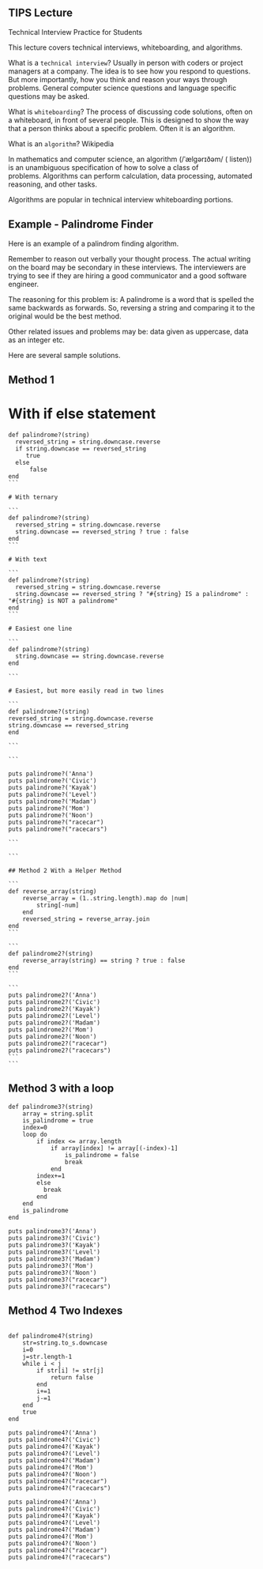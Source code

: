 ## TIPS Lecture

Technical Interview Practice for Students

This lecture covers technical interviews, whiteboarding, and algorithms.

What is a `technical interview`?
Usually in person with coders or project managers at a company. The idea is to see how you respond to questions. But more importantly, how you think and reason your ways through problems. General computer science questions and language specific questions may be asked.

What is `whiteboarding`?
The process of discussing code solutions, often on a whiteboard, in front of several people. This is designed to show the way that a person thinks about a specific problem. Often it is an algorithm.

What is an `algorithm`?
Wikipedia

In mathematics and computer science, an algorithm (/ˈælɡərɪðəm/ ( listen)) is an unambiguous specification of how to solve a class of problems. Algorithms can perform calculation, data processing, automated reasoning, and other tasks.

Algorithms are popular in technical interview whiteboarding portions.

## Example - Palindrome Finder

Here is an example of a palindrom finding algorithm.

Remember to reason out verbally your thought process. The actual writing on the board may be secondary in these interviews. The interviewers are trying to see if they are hiring a good communicator and a good software engineer.

The reasoning for this problem is: A palindrome is a word that is spelled the same backwards as forwards. So, reversing a string and comparing it to the original would be the best method.

Other related issues and problems may be: data given as uppercase, data as an integer etc.

Here are several sample solutions.

## Method 1

# With if else statement

````
def palindrome?(string)
  reversed_string = string.downcase.reverse
  if string.downcase == reversed_string
	 true
  else
	  false
end
```

# With ternary

```
def palindrome?(string)
  reversed_string = string.downcase.reverse
  string.downcase == reversed_string ? true : false
end
```

# With text

```
def palindrome?(string)
  reversed_string = string.downcase.reverse
  string.downcase == reversed_string ? "#{string} IS a palindrome" : "#{string} is NOT a palindrome"
end
```

# Easiest one line

```
def palindrome?(string)
  string.downcase == string.downcase.reverse
end

```

# Easiest, but more easily read in two lines

```
def palindrome?(string)
reversed_string = string.downcase.reverse
string.downcase == reversed_string
end

```

```

puts palindrome?('Anna')
puts palindrome?('Civic')
puts palindrome?('Kayak')
puts palindrome?('Level')
puts palindrome?('Madam')
puts palindrome?('Mom')
puts palindrome?('Noon')
puts palindrome?("racecar")
puts palindrome?("racecars")

```

```

## Method 2 With a Helper Method

```
def reverse_array(string)
    reverse_array = (1..string.length).map do |num|
        string[-num]
    end
    reversed_string = reverse_array.join
end
```

```
def palindrome2?(string)
    reverse_array(string) == string ? true : false
end
```

```
puts palindrome2?('Anna')
puts palindrome2?('Civic')
puts palindrome2?('Kayak')
puts palindrome2?('Level')
puts palindrome2?('Madam')
puts palindrome2?('Mom')
puts palindrome2?('Noon')
puts palindrome2?("racecar")
puts palindrome2?("racecars")
```
```
````

## Method 3 with a loop

```
def palindrome3?(string)
    array = string.split
    is_palindrome = true
    index=0
    loop do
        if index <= array.length
            if array[index] != array[(-index)-1]
                is_palindrome = false
                break
            end
        index+=1
        else
          break
        end
    end
    is_palindrome
end
```

```
puts palindrome3?('Anna')
puts palindrome3?('Civic')
puts palindrome3?('Kayak')
puts palindrome3?('Level')
puts palindrome3?('Madam')
puts palindrome3?('Mom')
puts palindrome3?('Noon')
puts palindrome3?("racecar")
puts palindrome3?("racecars")
```

## Method 4 Two Indexes

```

def palindrome4?(string)
    str=string.to_s.downcase
    i=0
    j=str.length-1
    while i < j
        if str[i] != str[j]
            return false
        end
        i+=1
        j-=1
    end
    true
end

puts palindrome4?('Anna')
puts palindrome4?('Civic')
puts palindrome4?('Kayak')
puts palindrome4?('Level')
puts palindrome4?('Madam')
puts palindrome4?('Mom')
puts palindrome4?('Noon')
puts palindrome4?("racecar")
puts palindrome4?("racecars")
```

```
puts palindrome4?('Anna')
puts palindrome4?('Civic')
puts palindrome4?('Kayak')
puts palindrome4?('Level')
puts palindrome4?('Madam')
puts palindrome4?('Mom')
puts palindrome4?('Noon')
puts palindrome4?("racecar")
puts palindrome4?("racecars")
```
